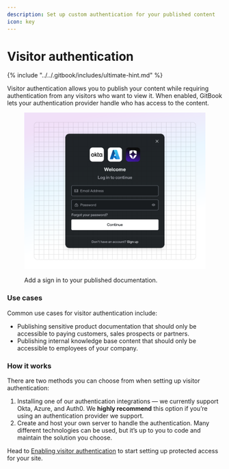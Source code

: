 ```yaml
---
description: Set up custom authentication for your published content
icon: key
---
```


# Visitor authentication

{% include "../../.gitbook/includes/ultimate-hint.md" %}

Visitor authentication allows you to publish your content while requiring authentication from any visitors who want to view it. When enabled, GitBook lets your authentication provider handle who has access to the content.

<figure><img src="../../.gitbook/assets/10_01_25_visitor_authentication.svg" alt=""><figcaption><p>Add a sign in to your published documentation.</p></figcaption></figure>

### Use cases

Common use cases for visitor authentication include:

* Publishing sensitive product documentation that should only be accessible to paying customers, sales prospects or partners.
* Publishing internal knowledge base content that should only be accessible to employees of your company.

### How it works

There are two methods you can choose from when setting up visitor authentication:

1. Installing one of our authentication integrations — we currently support Okta, Azure, and Auth0. We **highly recommend** this option if you’re using an authentication provider we support.
2. Create and host your own server to handle the authentication. Many different technologies can be used, but it’s up to you to code and maintain the solution you choose.&#x20;

Head to [Enabling visitor authentication](enabling-visitor-authentication.md) to start setting up protected access for your site.
